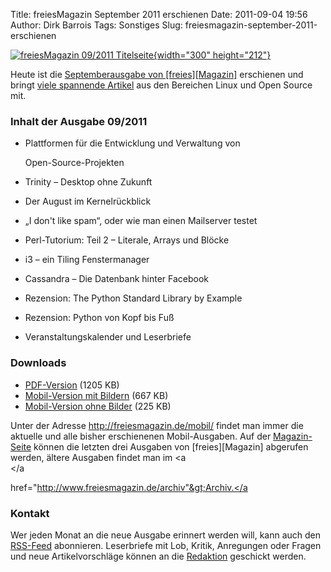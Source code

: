 Title: freiesMagazin September 2011 erschienen
Date: 2011-09-04 19:56
Author: Dirk Barrois
Tags: Sonstiges
Slug: freiesmagazin-september-2011-erschienen

[![freiesMagazin 09/2011
Titelseite](http://www.freiesmagazin.de/system/files/freiesmagazin-2011-09.png){width="300"
height="212"}](http://www.freiesmagazin.de/system/files/freiesmagazin-2011-09.png)


Heute ist die [Septemberausgabe von
[freies][Magazin]](http://www.freiesmagazin.de/20110904-septemberausgabe-%3Cbr%20/%3E%3C/p%3E%3Cp%3Eerschienen)
erschienen und bringt [viele spannende
Artikel](http://www.freiesmagazin.de/freiesMagazin-2011-09) aus den
Bereichen Linux und Open Source mit.


### Inhalt der Ausgabe 09/2011


-   Plattformen für die Entwicklung und Verwaltung von  
   
    
    Open-Source-Projekten
-   Trinity – Desktop ohne Zukunft
-   Der August im Kernelrückblick
-   „I don't like spam“, oder wie man einen Mailserver testet
-   Perl-Tutorium: Teil 2 – Literale, Arrays und Blöcke
-   i3 – ein Tiling Fenstermanager
-   Cassandra – Die Datenbank hinter Facebook
-   Rezension: The Python Standard Library by Example
-   Rezension: Python von Kopf bis Fuß
-   Veranstaltungskalender und Leserbriefe


<!--break--><!--break-->

### Downloads


-   [PDF-Version](http://www.freiesmagazin.de/ftp/2011/freiesMagazin-2011-09.pdf)
    (1205 KB)
-   [Mobil-Version mit
    Bildern](http://www.freiesmagazin.de/mobil/freiesMagazin-2011-09-bilder.html)
    (667 KB)
-   [Mobil-Version ohne
    Bilder](http://www.freiesmagazin.de/mobil/freiesMagazin-2011-09.html)
    (225 KB)


Unter der Adresse <http://freiesmagazin.de/mobil/> findet man immer die
aktuelle und alle bisher erschienenen Mobil-Ausgaben. Auf der
[Magazin-Seite](http://www.freiesmagazin.de/magazin) können die letzten
drei Ausgaben von
[freies][Magazin]
abgerufen werden, ältere Ausgaben findet man im <a<br></a<br>

href="http://www.freiesmagazin.de/archiv"&gt;Archiv.</a<br>


### Kontakt


Wer jeden Monat an die neue Ausgabe erinnert werden will, kann auch den
[RSS-Feed](http://www.freiesmagazin.de/rss.xml) abonnieren. Leserbriefe
mit Lob, Kritik, Anregungen oder Fragen und neue Artikelvorschläge
können an die [Redaktion](http://www.freiesmagazin.de/kontakt) geschickt
werden.



